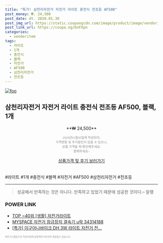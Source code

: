 ```yaml
--- 
title: "특가! 삼천리자전거 자전거 라이트 충전식 전조등 AF500" 
post_money: ₩. 24,500 
post_date: dt. 2020.01.30 
post_img_url: https://static.coupangcdn.com/image/product/image/vendoritem/2019/06/26/3901893399/50418e5b-8d21-42ec-a573-0d56b2327ddc.jpg 
post_link_url: https://coupa.ng/bnFXpn 
categories: 
  - vendoritem 
tags: 
  - 라이트 
  - 1개 
  - 충전식 
  - 블랙 
  - 자전거 
  - AF500 
  - 삼천리자전거 
  - 전조등 
--- 
```

[![foo](https://static.coupangcdn.com/image/product/image/vendoritem/2019/06/26/3901893399/50418e5b-8d21-42ec-a573-0d56b2327ddc.jpg)](https://coupa.ng/bnFXpn) 

## 삼천리자전거 자전거 라이트 충전식 전조등 AF500, 블랙, 1개 
<p style="text-align: center;">**₩ 24,500**</p> 
<p style="text-align: center;"><span style="color: #898c8f; font-family: Georgia,Times,serif; font-size: 0.75em;">2020년01월30일에 작성되어, <br>가격변동 및 추가할인이 있을 수 있으니,<br> 상품 가격을 꼭!확인해주세요.<br>행복하세요~</span> 
</p>	 
<div markdown="0" style="text-align: center;"><a href="https://coupa.ng/bnFXpn" class="btn btn--success">상품가격 및 후기 보러가기</a></div> 
<br><br> 
  #라이트 #1개 #충전식 #블랙 #자전거 #AF500 #삼천리자전거 #전조등 
<hr> 

> 성공해서 만족하는 것은 아니다. 만족하고 있었기 때문에 성공한 것이다.– 알랭 


### POWER LINK

* <a href="https://blog.naver.com/an0733/221789544265" target="_blank"> TOP ~40위 [생활] 자전거라이트</a>
* <a href="https://blog.naver.com/santokki14/221785040109" target="_blank">MYSPACE 자전거 잠금장치 결속기 u락 34314188</a>
* <a href="https://blog.naver.com/santokki14/221789584400" target="_blank">[특가] 이구아나바이크 DH 3W 라이트 자전거 전...</a>

<span style="color: #898c8f; font-family: Georgia,Times,serif; font-size: 0.55em;">파트너스활동으로 작성자에게 일정액의 커미션이 제공될수 있습니다.</span> 
